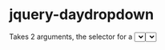 jquery-daydropdown
==================

Takes 2 arguments, the selector for a <select> for months with values 1-12 and the selector for a <select> for days. This plugin will change the options for the days select to reflect the number of days in the month. Does NOT currently support leap years
